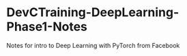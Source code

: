 # DevCTraining-DeepLearning-Phase1-Notes
Notes for intro to Deep Learning with PyTorch from Facebook
